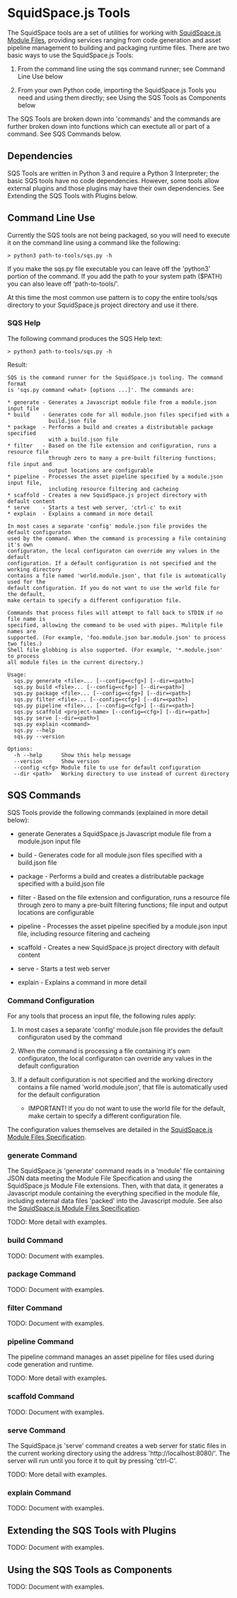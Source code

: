 # SquidSpace.js Tools

The SquidSpace tools are a set of utilities for working with [SquidSpace.js Module Files](squidspace-modulefiles.md), providing services ranging from code generation and asset pipeline management to building and packaging runtime files. There are two basic ways to use the SquidSpace.js Tools:

1. From the command line using the sqs command runner; see Command Line Use below

2. From your own Python code, importing the SquidSpace.js Tools you need and using them directly; see Using the SQS Tools as Components below

The SQS Tools are broken down into 'commands' and the commands are further broken down into functions which can exectute all or part of a command. See SQS Commands below.

## Dependencies

SQS Tools are written in Python 3 and require a Python 3 Interpreter; the basic SQS tools have no code dependencies. However, some tools allow external plugins and those plugins may have their own dependencies. See Extending the SQS Tools with Plugins below.

## Command Line Use

Currently the SQS tools are not being packaged, so you will need to execute it on the command line using a command like the following:

    > python3 path-to-tools/sqs.py -h

If you make the sqs.py file executable you can leave off the 'python3' portion of the command. If you add the path to your system path ($PATH) you can also leave off 'path-to-tools/'.

At this time the most common use pattern is to copy the entire tools/sqs directory to your SquidSpace.js project directory and use it there. 

### SQS Help

The following command produces the SQS Help text:

    > python3 path-to-tools/sqs.py -h

Result:

	SQS is the command runner for the SquidSpace.js tooling. The command format
	is 'sqs.py command <what> [options ...]'. The commands are:

	* generate - Generates a Javascript module file from a module.json input file
	* build    - Generates code for all module.json files specified with a
	             build.json file
	* package  - Performs a build and creates a distributable package specified
	             with a build.json file
	* filter   - Based on the file extension and configuration, runs a resource file
	             through zero to many a pre-built filtering functions; file input and
	             output locations are configurable
	* pipeline - Processes the asset pipeline specified by a module.json input file,
	             including resource filtering and cacheing
	* scaffold - Creates a new SquidSpace.js project directory with default content
	* serve    - Starts a test web server, 'ctrl-c' to exit
	* explain  - Explains a command in more detail

	In most cases a separate 'config' module.json file provides the default configuraton
	used by the command. When the command is processing a file containing it's own
	configuraton, the local configuraton can override any values in the default
	configuration. If a default configuration is not specified and the working directory
	contains a file named 'world.module.json', that file is automatically used for the
	default configuration. If you do not want to use the world file for the default,
	make certain to specify a different configuration file.

	Commands that process files will attempt to fall back to STDIN if no file name is
	specified, allowing the command to be used with pipes. Mulitple file names are
	supported. (For example, 'foo.module.json bar.module.json' to process two files.)
	Shell file globbing is also supported. (For example, '*.module.json' to process
	all module files in the current directory.)

	Usage:
	  sqs.py generate <file>... [--config=<cfg>] [--dir=<path>]
	  sqs.py build <file>... [--config=<cfg>] [--dir=<path>]
	  sqs.py package <file>... [--config=<cfg>] [--dir=<path>]
	  sqs.py filter <file>... [--config=<cfg>] [--dir=<path>]
	  sqs.py pipeline <file>... [--config=<cfg>] [--dir=<path>]
	  sqs.py scaffold <project-name> [--config=<cfg>] [--dir=<path>]
	  sqs.py serve [--dir=<path>]
	  sqs.py explain <command>
	  sqs.py --help
	  sqs.py --version

	Options:
	  -h --help      Show this help message
	  --version      Show version
	  --config <cfg> Module file to use for default configuration
	  --dir <path>   Working directory to use instead of current directory


## SQS Commands

SQS Tools provide the following commands (explained in more detail below):

* generate Generates a SquidSpace.js Javascript module file from a module.json input file

* build - Generates code for all module.json files specified with a build.json file

* package - Performs a build and creates a distributable package specified with a build.json file

* filter - Based on the file extension and configuration, runs a resource file through zero to many a pre-built filtering functions; file input and output locations are configurable

* pipeline - Processes the asset pipeline specified by a module.json input file, including resource filtering and cacheing

* scaffold - Creates a new SquidSpace.js project directory with default content

* serve - Starts a test web server

* explain - Explains a command in more detail

### Command Configuration

For any tools that process an input file, the following rules apply:

1. In most cases a separate 'config' module.json file provides the default configuraton used by the command

2. When the command is processing a file containing it's own configuraton, the local configuraton can override any values in the default configuration 

3. If a default configuration is not specified and the working directory contains a file named 'world.module.json', that file is automatically used for the default configuration 
   - IMPORTANT! If you do not want to use the world file for the default, make certain to specify a different configuration file.

The configuration values themselves are detailed in the [SquidSpace.js Module Files Specification](squidspace-modulefiles.md).

### generate Command

The SquidSpace.js 'generate' command reads in a 'module' file containing JSON data meeting the Module File Specification and using the SquidSpace.js Module File extensions. Then, with that data, it generates a Javascript module containing the everything specified in the module file, including external data files 'packed' into the Javascript module. See also the [SquidSpace.js Module Files Specification](squidspace-modulefiles.md).

TODO: More detail with examples.

### build Command

TODO: Document with examples.

### package Command

TODO: Document with examples.

### filter Command

TODO: Document with examples.

### pipeline Command

The pipeline command manages an asset pipeline for files used during code generation and runtime. 

TODO: More detail with examples.

### scaffold Command

TODO: Document with examples.

### serve Command

The SquidSpace.js 'serve' command creates a web server for static files in the current working directory using the address 'http://localhost:8080/'. The server will run until you force it to quit by pressing 'ctrl-C'.

TODO: More detail with examples.

### explain Command

TODO: Document with examples.


## Extending the SQS Tools with Plugins

TODO: Document with examples.

## Using the SQS Tools as Components

TODO: Document with examples.
